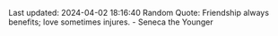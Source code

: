 Last updated: 2024-04-02 18:16:40
Random Quote: Friendship always benefits; love sometimes injures. - Seneca the Younger